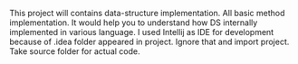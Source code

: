 This project will contains data-structure implementation.
All basic method implementation. It would help you to understand how DS internally implemented in various language.
I used Intellij as IDE for development because of .idea folder appeared in  project. Ignore that and import project. Take source folder for actual code.
